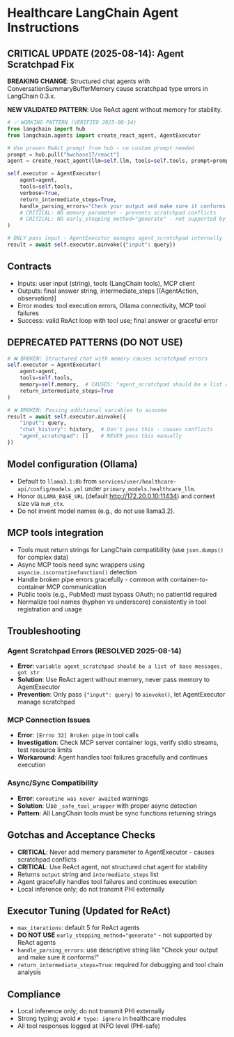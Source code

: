 # Healthcare LangChain Agent Instructions

## CRITICAL UPDATE (2025-08-14): Agent Scratchpad Fix

**BREAKING CHANGE**: Structured chat agents with ConversationSummaryBufferMemory cause scratchpad type errors in LangChain 0.3.x.

**NEW VALIDATED PATTERN**: Use ReAct agent without memory for stability.

```python
# ✅ WORKING PATTERN (VERIFIED 2025-08-14)
from langchain import hub
from langchain.agents import create_react_agent, AgentExecutor

# Use proven ReAct prompt from hub - no custom prompt needed
prompt = hub.pull("hwchase17/react")
agent = create_react_agent(llm=self.llm, tools=self.tools, prompt=prompt)

self.executor = AgentExecutor(
    agent=agent,
    tools=self.tools,
    verbose=True,
    return_intermediate_steps=True,
    handle_parsing_errors="Check your output and make sure it conforms!",
    # CRITICAL: NO memory parameter - prevents scratchpad conflicts
    # CRITICAL: NO early_stopping_method="generate" - not supported by ReAct
)

# ONLY pass input - AgentExecutor manages agent_scratchpad internally
result = await self.executor.ainvoke({"input": query})
```

## Contracts
- Inputs: user input (string), tools (LangChain tools), MCP client
- Outputs: final answer string, intermediate_steps [(AgentAction, observation)]
- Error modes: tool execution errors, Ollama connectivity, MCP tool failures
- Success: valid ReAct loop with tool use; final answer or graceful error

## DEPRECATED PATTERNS (DO NOT USE)
```python
# ❌ BROKEN: Structured chat with memory causes scratchpad errors
self.executor = AgentExecutor(
    agent=agent,
    tools=self.tools,
    memory=self.memory,  # CAUSES: "agent_scratchpad should be a list of base messages, got str"
    return_intermediate_steps=True
)

# ❌ BROKEN: Passing additional variables to ainvoke
result = await self.executor.ainvoke({
    "input": query,
    "chat_history": history,  # Don't pass this - causes conflicts
    "agent_scratchpad": []    # NEVER pass this manually
})
```

## Model configuration (Ollama)
- Default to `llama3.1:8b` from `services/user/healthcare-api/config/models.yml` under `primary_models.healthcare_llm`.
- Honor `OLLAMA_BASE_URL` (default http://172.20.0.10:11434) and context size via `num_ctx`.
- Do not invent model names (e.g., do not use llama3.2).

## MCP tools integration
- Tools must return strings for LangChain compatibility (use `json.dumps()` for complex data)
- Async MCP tools need sync wrappers using `asyncio.iscoroutinefunction()` detection
- Handle broken pipe errors gracefully - common with container-to-container MCP communication
- Public tools (e.g., PubMed) must bypass OAuth; no patientId required
- Normalize tool names (hyphen vs underscore) consistently in tool registration and usage

## Troubleshooting

### Agent Scratchpad Errors (RESOLVED 2025-08-14)
- **Error**: `variable agent_scratchpad should be a list of base messages, got str`
- **Solution**: Use ReAct agent without memory, never pass memory to AgentExecutor
- **Prevention**: Only pass `{"input": query}` to `ainvoke()`, let AgentExecutor manage scratchpad

### MCP Connection Issues
- **Error**: `[Errno 32] Broken pipe` in tool calls
- **Investigation**: Check MCP server container logs, verify stdio streams, test resource limits
- **Workaround**: Agent handles tool failures gracefully and continues execution

### Async/Sync Compatibility  
- **Error**: `coroutine was never awaited` warnings
- **Solution**: Use `_safe_tool_wrapper` with proper async detection
- **Pattern**: All LangChain tools must be sync functions returning strings

## Gotchas and Acceptance Checks
- **CRITICAL**: Never add memory parameter to AgentExecutor - causes scratchpad conflicts
- **CRITICAL**: Use ReAct agent, not structured chat agent for stability
- Returns `output` string and `intermediate_steps` list
- Agent gracefully handles tool failures and continues execution
- Local inference only; do not transmit PHI externally

## Executor Tuning (Updated for ReAct)
- `max_iterations`: default 5 for ReAct agents
- **DO NOT USE** `early_stopping_method="generate"` - not supported by ReAct agents  
- `handle_parsing_errors`: use descriptive string like "Check your output and make sure it conforms!"
- `return_intermediate_steps=True`: required for debugging and tool chain analysis

## Compliance
- Local inference only; do not transmit PHI externally
- Strong typing; avoid `# type: ignore` in healthcare modules
- All tool responses logged at INFO level (PHI-safe)
